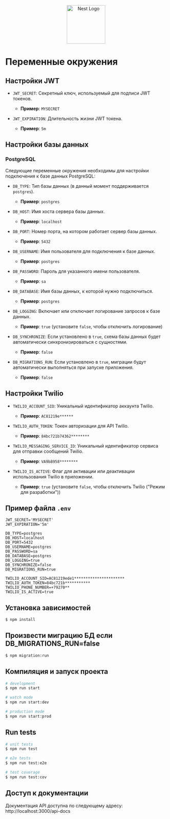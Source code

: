 <p align="center">
  <a href="http://nestjs.com/" target="blank"><img src="https://nestjs.com/img/logo-small.svg" width="120" alt="Nest Logo" /></a>
</p>

# Переменные окружения

## Настройки JWT

- `JWT_SECRET`: Секретный ключ, используемый для подписи JWT токенов.
  - **Пример**: `MYSECRET`

- `JWT_EXPIRATION`: Длительность жизни JWT токена.
  - **Пример**: `5m`

## Настройки базы данных

### PostgreSQL

Следующие переменные окружения необходимы для настройки подключения к базе данных PostgreSQL:

- `DB_TYPE`: Тип базы данных (в данный момент поддерживается `postgres`).
  - **Пример**: `postgres`
  
- `DB_HOST`: Имя хоста сервера базы данных.
  - **Пример**: `localhost`
  
- `DB_PORT`: Номер порта, на котором работает сервер базы данных.
  - **Пример**: `5432`
  
- `DB_USERNAME`: Имя пользователя для подключения к базе данных.
  - **Пример**: `postgres`
  
- `DB_PASSWORD`: Пароль для указанного имени пользователя.
  - **Пример**: `sa`
  
- `DB_DATABASE`: Имя базы данных, к которой нужно подключиться.
  - **Пример**: `postgres`
  
- `DB_LOGGING`: Включает или отключает логирование запросов к базе данных.
  - **Пример**: `true` (установите `false`, чтобы отключить логирование)
  
- `DB_SYNCHRONIZE`: Если установлено в `true`, схема базы данных будет автоматически синхронизироваться с сущностями.
  - **Пример**: `false`
  
- `DB_MIGRATIONS_RUN`: Если установлено в `true`, миграции будут автоматически выполняться при запуске приложения.
  - **Пример**: `false`

## Настройки Twilio

- `TWILIO_ACCOUNT_SID`: Уникальный идентификатор аккаунта Twilio.
  - **Пример**: `AC81219e******`
  
- `TWILIO_AUTH_TOKEN`: Токен авторизации для API Twilio.
  - **Пример**: `84bc721b74362********`
  
- `TWILIO_MESSAGING_SERVICE_ID`: Уникальный идентификатор сервиса для отправки сообщений Twilio.
  - **Пример**: `VA9b8958********`
  
- `TWILIO_IS_ACTIVE`: Флаг для активации или деактивации использования Twilio в приложении.
  - **Пример**: `true` (установите `false`, чтобы отключить Twilio ("Режим для разработки"))

## Пример файла `.env`

```plaintext
JWT_SECRET='MYSECRET'
JWT_EXPIRATION='5m'

DB_TYPE=postgres
DB_HOST=localhost
DB_PORT=5432
DB_USERNAME=postgres
DB_PASSWORD=sa
DB_DATABASE=postgres
DB_LOGGING=true
DB_SYNCHRONIZE=false
DB_MIGRATIONS_RUN=true

TWILIO_ACCOUNT_SID=AC81219ede1**********************
TWILIO_AUTH_TOKEN=84bc721b***********
TWILIO_PHONE_NUMBER=+79270**
TWILIO_IS_ACTIVE=true
```

## Установка зависимостей

```bash
$ npm install
```

## Произвести миграцию БД если DB_MIGRATIONS_RUN=false

```bash
$ npm migration:run
```

## Компиляция и запуск проекта 

```bash
# development
$ npm run start

# watch mode
$ npm run start:dev

# production mode
$ npm run start:prod
```

## Run tests

```bash
# unit tests
$ npm run test

# e2e tests
$ npm run test:e2e

# test coverage
$ npm run test:cov
```

## Доступ к документации

Документация API доступна по следующему адресу: http://localhost:3000/api-docs
